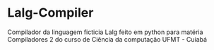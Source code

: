 # Lalg-Compiler
Compilador da linguagem ficticia Lalg feito em python para matéria Compiladores 2 do curso de Ciência da computação UFMT - Cuiabá
